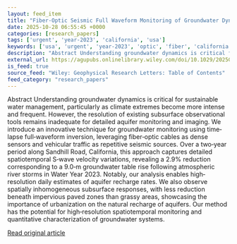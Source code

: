 ```yaml
---
layout: feed_item
title: "Fiber‐Optic Seismic Full Waveform Monitoring of Groundwater Dynamics"
date: 2025-10-28 06:55:45 +0000
categories: [research_papers]
tags: ['urgent', 'year-2023', 'california', 'usa']
keywords: ['usa', 'urgent', 'year-2023', 'optic', 'fiber', 'california', 'seismic']
description: "Abstract Understanding groundwater dynamics is critical for sustainable water management, particularly as climate extremes become more intense and frequent"
external_url: https://agupubs.onlinelibrary.wiley.com/doi/10.1029/2025GL117610?af=R
is_feed: true
source_feed: "Wiley: Geophysical Research Letters: Table of Contents"
feed_category: "research_papers"
---
```


Abstract Understanding groundwater dynamics is critical for sustainable water management, particularly as climate extremes become more intense and frequent. However, the resolution of existing subsurface observational tools remains inadequate for detailed aquifer monitoring and imaging. We introduce an innovative technique for groundwater monitoring using time‐lapse full‐waveform inversion, leveraging fiber‐optic cables as dense sensors and vehicular traffic as repetitive seismic sources. Over a two‐year period along Sandhill Road, California, this approach captures detailed spatiotemporal S‐wave velocity variations, revealing a 2.9% reduction corresponding to a 9.0‐m groundwater table rise following atmospheric river storms in Water Year 2023. Notably, our analysis enables high‐resolution daily estimates of aquifer recharge rates. We also observe spatially inhomogeneous subsurface responses, with less reduction beneath impervious paved zones than grassy areas, showcasing the importance of urbanization on the natural recharge of aquifers. Our method has the potential for high‐resolution spatiotemporal monitoring and quantitative characterization of groundwater systems.

[Read original article](https://agupubs.onlinelibrary.wiley.com/doi/10.1029/2025GL117610?af=R)
